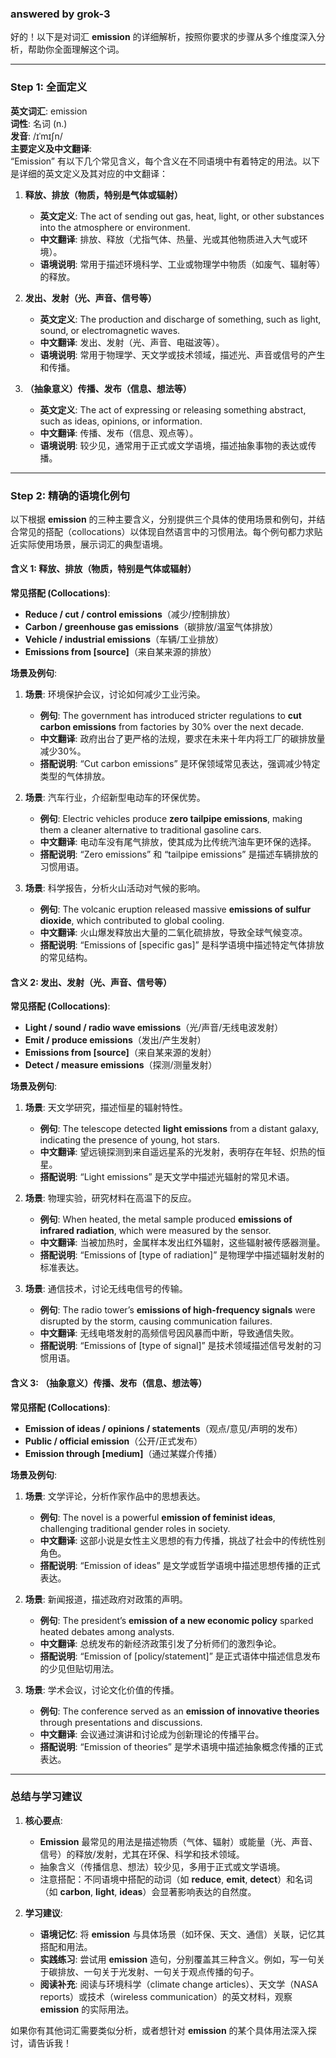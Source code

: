### answered by grok-3
好的！以下是对词汇 **emission** 的详细解析，按照你要求的步骤从多个维度深入分析，帮助你全面理解这个词。

---

### Step 1: 全面定义

**英文词汇**: emission  
**词性**: 名词 (n.)  
**发音**: /ɪˈmɪʃn/  
**主要定义及中文翻译**:  
“Emission” 有以下几个常见含义，每个含义在不同语境中有着特定的用法。以下是详细的英文定义及其对应的中文翻译：

1. **释放、排放（物质，特别是气体或辐射）**  
   - **英文定义**: The act of sending out gas, heat, light, or other substances into the atmosphere or environment.  
   - **中文翻译**: 排放、释放（尤指气体、热量、光或其他物质进入大气或环境）。  
   - **语境说明**: 常用于描述环境科学、工业或物理学中物质（如废气、辐射等）的释放。

2. **发出、发射（光、声音、信号等）**  
   - **英文定义**: The production and discharge of something, such as light, sound, or electromagnetic waves.  
   - **中文翻译**: 发出、发射（光、声音、电磁波等）。  
   - **语境说明**: 常用于物理学、天文学或技术领域，描述光、声音或信号的产生和传播。

3. **（抽象意义）传播、发布（信息、想法等）**  
   - **英文定义**: The act of expressing or releasing something abstract, such as ideas, opinions, or information.  
   - **中文翻译**: 传播、发布（信息、观点等）。  
   - **语境说明**: 较少见，通常用于正式或文学语境，描述抽象事物的表达或传播。

---

### Step 2: 精确的语境化例句

以下根据 **emission** 的三种主要含义，分别提供三个具体的使用场景和例句，并结合常见的搭配（collocations）以体现自然语言中的习惯用法。每个例句都力求贴近实际使用场景，展示词汇的典型语境。

#### 含义 1: 释放、排放（物质，特别是气体或辐射）

**常见搭配 (Collocations)**:  
- **Reduce / cut / control emissions**（减少/控制排放）  
- **Carbon / greenhouse gas emissions**（碳排放/温室气体排放）  
- **Vehicle / industrial emissions**（车辆/工业排放）  
- **Emissions from [source]**（来自某来源的排放）

**场景及例句**:

1. **场景**: 环境保护会议，讨论如何减少工业污染。  
   - **例句**: The government has introduced stricter regulations to **cut carbon emissions** from factories by 30% over the next decade.  
   - **中文翻译**: 政府出台了更严格的法规，要求在未来十年内将工厂的碳排放量减少30%。  
   - **搭配说明**: “Cut carbon emissions” 是环保领域常见表达，强调减少特定类型的气体排放。

2. **场景**: 汽车行业，介绍新型电动车的环保优势。  
   - **例句**: Electric vehicles produce **zero tailpipe emissions**, making them a cleaner alternative to traditional gasoline cars.  
   - **中文翻译**: 电动车没有尾气排放，使其成为比传统汽油车更环保的选择。  
   - **搭配说明**: “Zero emissions” 和 “tailpipe emissions” 是描述车辆排放的习惯用语。

3. **场景**: 科学报告，分析火山活动对气候的影响。  
   - **例句**: The volcanic eruption released massive **emissions of sulfur dioxide**, which contributed to global cooling.  
   - **中文翻译**: 火山爆发释放出大量的二氧化硫排放，导致全球气候变凉。  
   - **搭配说明**: “Emissions of [specific gas]” 是科学语境中描述特定气体排放的常见结构。

#### 含义 2: 发出、发射（光、声音、信号等）

**常见搭配 (Collocations)**:  
- **Light / sound / radio wave emissions**（光/声音/无线电波发射）  
- **Emit / produce emissions**（发出/产生发射）  
- **Emissions from [source]**（来自某来源的发射）  
- **Detect / measure emissions**（探测/测量发射）

**场景及例句**:

1. **场景**: 天文学研究，描述恒星的辐射特性。  
   - **例句**: The telescope detected **light emissions** from a distant galaxy, indicating the presence of young, hot stars.  
   - **中文翻译**: 望远镜探测到来自遥远星系的光发射，表明存在年轻、炽热的恒星。  
   - **搭配说明**: “Light emissions” 是天文学中描述光辐射的常见术语。

2. **场景**: 物理实验，研究材料在高温下的反应。  
   - **例句**: When heated, the metal sample produced **emissions of infrared radiation**, which were measured by the sensor.  
   - **中文翻译**: 当被加热时，金属样本发出红外辐射，这些辐射被传感器测量。  
   - **搭配说明**: “Emissions of [type of radiation]” 是物理学中描述辐射发射的标准表达。

3. **场景**: 通信技术，讨论无线电信号的传输。  
   - **例句**: The radio tower’s **emissions of high-frequency signals** were disrupted by the storm, causing communication failures.  
   - **中文翻译**: 无线电塔发射的高频信号因风暴而中断，导致通信失败。  
   - **搭配说明**: “Emissions of [type of signal]” 是技术领域描述信号发射的习惯用语。

#### 含义 3: （抽象意义）传播、发布（信息、想法等）

**常见搭配 (Collocations)**:  
- **Emission of ideas / opinions / statements**（观点/意见/声明的发布）  
- **Public / official emission**（公开/正式发布）  
- **Emission through [medium]**（通过某媒介传播）

**场景及例句**:

1. **场景**: 文学评论，分析作家作品中的思想表达。  
   - **例句**: The novel is a powerful **emission of feminist ideas**, challenging traditional gender roles in society.  
   - **中文翻译**: 这部小说是女性主义思想的有力传播，挑战了社会中的传统性别角色。  
   - **搭配说明**: “Emission of ideas” 是文学或哲学语境中描述思想传播的正式表达。

2. **场景**: 新闻报道，描述政府对政策的声明。  
   - **例句**: The president’s **emission of a new economic policy** sparked heated debates among analysts.  
   - **中文翻译**: 总统发布的新经济政策引发了分析师们的激烈争论。  
   - **搭配说明**: “Emission of [policy/statement]” 是正式语体中描述信息发布的少见但贴切用法。

3. **场景**: 学术会议，讨论文化价值的传播。  
   - **例句**: The conference served as an **emission of innovative theories** through presentations and discussions.  
   - **中文翻译**: 会议通过演讲和讨论成为创新理论的传播平台。  
   - **搭配说明**: “Emission of theories” 是学术语境中描述抽象概念传播的正式表达。

---

### 总结与学习建议

1. **核心要点**:  
   - **Emission** 最常见的用法是描述物质（气体、辐射）或能量（光、声音、信号）的释放/发射，尤其在环保、科学和技术领域。  
   - 抽象含义（传播信息、想法）较少见，多用于正式或文学语境。  
   - 注意搭配：不同语境中搭配的动词（如 **reduce**, **emit**, **detect**）和名词（如 **carbon**, **light**, **ideas**）会显著影响表达的自然度。

2. **学习建议**:  
   - **语境记忆**: 将 **emission** 与具体场景（如环保、天文、通信）关联，记忆其搭配和用法。  
   - **实践练习**: 尝试用 **emission** 造句，分别覆盖其三种含义。例如，写一句关于碳排放、一句关于光发射、一句关于观点传播的句子。  
   - **阅读补充**: 阅读与环境科学（climate change articles）、天文学（NASA reports）或技术（wireless communication）的英文材料，观察 **emission** 的实际用法。

如果你有其他词汇需要类似分析，或者想针对 **emission** 的某个具体用法深入探讨，请告诉我！